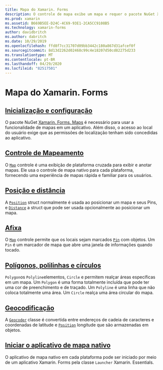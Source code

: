 ```yaml
---
title: Mapa do Xamarin. Forms
description: O controle de mapa exibe um mapa e requer o pacote NuGet Xamarin. Forms. Maps.
ms.prod: xamarin
ms.assetid: B669B5EE-D24C-4C69-93E1-2CA5CC9108B5
ms.technology: xamarin-forms
author: davidbritch
ms.author: dabritch
ms.date: 10/29/2019
ms.openlocfilehash: ffd8f7cc31707d09bb3442c180a867d31afcef0f
ms.sourcegitcommit: 8d13d2262d02468c99c4e18207d50cd82275d233
ms.translationtype: MT
ms.contentlocale: pt-BR
ms.lasthandoff: 04/29/2020
ms.locfileid: "82517501"
---
```

# <a name="xamarinforms-map"></a>Mapa do Xamarin. Forms

## <a name="initialization-and-configuration"></a>[Inicialização e configuração](setup.md)

O pacote NuGet [Xamarin. Forms. Maps](https://www.nuget.org/packages/Xamarin.Forms.Maps/) é necessário para usar a funcionalidade de mapas em um aplicativo. Além disso, o acesso ao local do usuário exige que as permissões de localização tenham sido concedidas ao aplicativo.

## <a name="map-control"></a>[Controle de Mapeamento](map.md)

O [`Map`](xref:Xamarin.Forms.Maps.Map) controle é uma exibição de plataforma cruzada para exibir e anotar mapas. Ele usa o controle de mapa nativo para cada plataforma, fornecendo uma experiência de mapas rápida e familiar para os usuários.

## <a name="position-and-distance"></a>[Posição e distância](position-distance.md)

A [`Position`](xref:Xamarin.Forms.Maps.Position) struct normalmente é usada ao posicionar um mapa e seus Pins, e [`Distance`](xref:Xamarin.Forms.Maps.Distance) a struct que pode ser usada opcionalmente ao posicionar um mapa.

## <a name="pins"></a>[Afixa](pins.md)

O [`Map`](xref:Xamarin.Forms.Maps.Map) controle permite que os locais sejam marcados [`Pin`](xref:Xamarin.Forms.Maps.Pin) com objetos. Um `Pin` é um marcador de mapa que abre uma janela de informações quando tocado.

## <a name="polygons-polylines-and-circles"></a>[Polígonos, polilinhas e círculos](polygons.md)

`Polygon`os `Polyline`elementos, `Circle` e permitem realçar áreas específicas em um mapa. Um `Polygon` é uma forma totalmente incluída que pode ter uma cor de preenchimento e de traçado. Um `Polyline` é uma linha que não coloca totalmente uma área. Um `Circle` realça uma área circular do mapa.

## <a name="geocoding"></a>[Geocodificação](geocoder.md)

A [`Geocoder`](xref:Xamarin.Forms.Maps.Geocoder) classe é convertida entre endereços de cadeia de caracteres e coordenadas de latitude e [`Position`](xref:Xamarin.Forms.Maps.Position) longitude que são armazenadas em objetos.

## <a name="launch-the-native-map-app"></a>[Iniciar o aplicativo de mapa nativo](native-map-app.md)

O aplicativo de mapa nativo em cada plataforma pode ser iniciado por meio de um aplicativo Xamarin. Forms pela classe `Launcher` Xamarin. Essentials.
